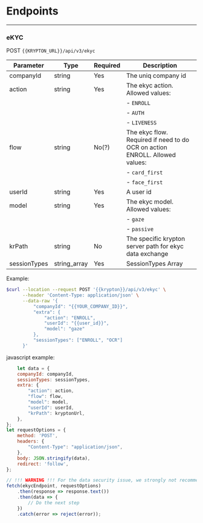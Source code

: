 # Endpoints

---

### eKYC
POST `{{KRYPTON_URL}}/api/v3/ekyc`

| Parameter | Type   | Required | Description             |
|-----------|--------|----------|-------------------------|
| companyId | string | Yes      | The uniq company id |
| action    | string | Yes      | The ekyc action. Allowed values: |
|           |        |          | - `ENROLL`                       |
|           |        |          | - `AUTH`                         |
|           |        |          | - `LIVENESS`                     |
| flow      | string | No(?)    | The ekyc flow. Required if need to do OCR on action ENROLL. Allowed values: |
|           |        |          | - `card_first`                |
|           |        |          | - `face_first`                |
| userId    | string | Yes      | A user id |
| model     | string | Yes      | The ekyc model. Allowed values: |
|           |        |          | - `gaze`                   |
|           |        |          | - `passive`                |
| krPath    | string | No       | The specific krypton server path for ekyc data exchange |
| sessionTypes | string_array | Yes       | SessionTypes Array |

Example:
```bash
$curl --location --request POST '{{krypton}}/api/v3/ekyc' \
      --header 'Content-Type: application/json' \
      --data-raw '{
          "companyId": "{{YOUR_COMPANY_ID}}",
          "extra": {
              "action": "ENROLL",
              "userId": "{{user_id}}",
              "model": "gaze"
          },
          "sessionTypes": ["ENROLL", "OCR"]
      }'
```

javascript example:
```javascript
    let data = {
    companyId: companyId,
    sessionTypes: sessionTypes,
    extra: {
        "action": action,
        "flow": flow,
        "model": model,
        "userId": userId,
        "krPath": kryptonUrl,
    },
};
let requestOptions = {
    method: 'POST',
    headers: {
        "Content-Type": "application/json",
    },
    body: JSON.stringify(data),
    redirect: 'follow',
};

// !!! WARNING !!! For the data security issue, we strongly not recommend to call this api on frontend side.
fetch(ekycEndpoint, requestOptions)
    .then(response => response.text())
    .then(data => {
        // Do the next step
    })
    .catch(error => reject(error));
```